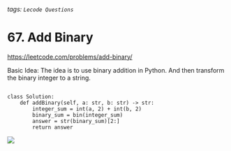 ###### tags: `Lecode Questions`

# 67. Add Binary

https://leetcode.com/problems/add-binary/

Basic Idea: The idea is to use binary addition in Python. And then transform the binary integer to a string. 

```python=

class Solution:
    def addBinary(self, a: str, b: str) -> str:
        integer_sum = int(a, 2) + int(b, 2)
        binary_sum = bin(integer_sum)
        answer = str(binary_sum)[2:]
        return answer

```

![](https://i.imgur.com/mwCpCha.png)
